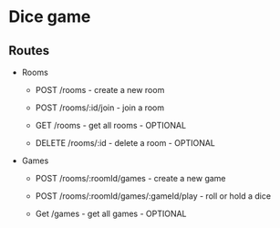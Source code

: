 # Dice game

## Routes

- Rooms

  - POST /rooms - create a new room
  - POST /rooms/:id/join - join a room

  - GET /rooms - get all rooms - OPTIONAL
  - DELETE /rooms/:id - delete a room - OPTIONAL

- Games

  - POST /rooms/:roomId/games - create a new game
  - POST /rooms/:roomId/games/:gameId/play - roll or hold a dice

  - Get /games - get all games - OPTIONAL

